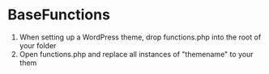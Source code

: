 # BaseFunctions

1. When setting up a WordPress theme, drop functions.php into the root of your folder
2. Open functions.php and replace all instances of "themename" to your them